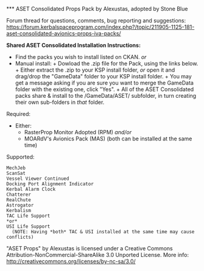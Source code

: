 
*** ASET Consolidated Props Pack by Alexustas, adopted by Stone Blue

Forum thread for questions, comments, bug reporting and suggestions:
https://forum.kerbalspaceprogram.com/index.php?/topic/211905-1125-181-aset-consolidated-avionics-props-iva-packs/

**Shared ASET Consolidated Installation Instructions:**
  - Find the packs you wish to install listed on CKAN.
    *or*
  - Manual install:
        + Dowload the .zip file for the Pack, using the links below.
        + Either extract the .zip to your KSP install folder, *or* open it and drag/drop the "GameData" folder to your KSP install folder.
        + You may get a message asking if you are sure you want to merge the GameData folder with the existing one, click "Yes".
        + All of the ASET Consolidated packs share & install to the /GameData/ASET/ subfolder,
            in turn creating their own sub-folders in *that* folder.

Required:
  - Either:
	- RasterProp Monitor Adopted (RPM)
	 *and/or*
	- MOARdV's Avionics Pack (MAS)
           (both can be installed at the same time)	

Supported:

	MechJeb
	ScanSat
	Vessel Viewer Continued
	Docking Port Alignment Indicator	
	Kerbal Alarm Clock	
	Chatterer
	RealChute	
	Astrogator
	Kerbalism 
	TAC Life Support 
	*or*
	USI Life Support
	  (NOTE: Having *both* TAC & USI installed at the same time may cause conflicts)
	

"ASET Props" by Alexustas is licensed under a Creative Commons Attribution-NonCommercial-ShareAlike 3.0 Unported License.
More info: http://creativecommons.org/licenses/by-nc-sa/3.0/

